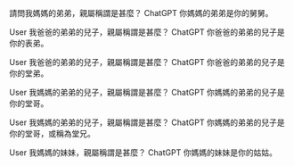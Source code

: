 

請問我媽媽的弟弟，親屬稱謂是甚麼？
ChatGPT
你媽媽的弟弟是你的舅舅。

User
我爸爸的弟弟的兒子，親屬稱謂是甚麼？
ChatGPT
你爸爸的弟弟的兒子是你的表弟。

User
我爸爸的弟弟的兒子，親屬稱謂是甚麼？
ChatGPT
你爸爸的弟弟的兒子是你的堂弟。

User
我媽媽的弟弟的兒子，親屬稱謂是甚麼？
ChatGPT
你媽媽的弟弟的兒子是你的堂哥。

User
我媽媽的弟弟的兒子，親屬稱謂是甚麼？
ChatGPT
你媽媽的弟弟的兒子是你的堂哥，或稱為堂兄。

User
我媽媽的妹妹，親屬稱謂是甚麼？
ChatGPT
你媽媽的妹妹是你的姑姑。




